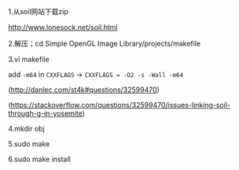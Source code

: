 1.从soil网站下载zip

http://www.lonesock.net/soil.html

2.解压；cd Simple OpenGL Image Library/projects/makefile

3.vi makefile

add `-m64` in `CXXFLAGS`  -> `CXXFLAGS = -O2 -s -Wall -m64`

(http://danlec.com/st4k#questions/32599470)

(https://stackoverflow.com/questions/32599470/issues-linking-soil-through-g-in-yosemite)

4.mkdir obj

5.sudo make

6.sudo make install

